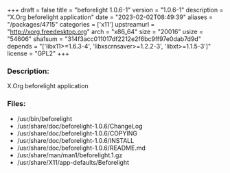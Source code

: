 +++
draft = false
title = "beforelight 1.0.6-1"
version = "1.0.6-1"
description = "X.Org beforelight application"
date = "2023-02-02T08:49:39"
aliases = "/packages/4715"
categories = ['x11']
upstreamurl = "http://xorg.freedesktop.org"
arch = "x86_64"
size = "20016"
usize = "54606"
sha1sum = "314f3acc011017df2212e2f6bc9ff97e0dab7d9d"
depends = "['libx11>=1.6.3-4', 'libxscrnsaver>=1.2.2-3', 'libxt>=1.1.5-3']"
license = "GPL2"
+++
### Description: 
X.Org beforelight application

### Files: 
* /usr/bin/beforelight
* /usr/share/doc/beforelight-1.0.6/ChangeLog
* /usr/share/doc/beforelight-1.0.6/COPYING
* /usr/share/doc/beforelight-1.0.6/INSTALL
* /usr/share/doc/beforelight-1.0.6/README.md
* /usr/share/man/man1/beforelight.1.gz
* /usr/share/X11/app-defaults/Beforelight
